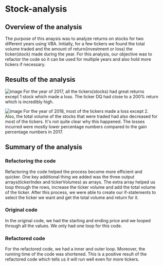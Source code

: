 # Stock-analysis

## Overview of the analysis
The purpose of this anaysis was to analyze returns on stocks for two different years using VBA. Initially, for a few tickers we found the total volume traded and the amount of return(investment or loss) the ticker(stock) made during the year. For this analysis, our objective was to refactor the code so it can be used for multiple years and also hold more tickers if necessary.

## Results of the analysis
![image](https://user-images.githubusercontent.com/76402559/118720796-0e9ee980-b7f8-11eb-87bd-b8085aabe74a.png)
For the year of 2017, all the tickers(stocks) had great returns except 1 stock which made a loss. The ticker DQ had close to a 200% return which is incredibly high.

![image](https://user-images.githubusercontent.com/76402559/118720908-2d9d7b80-b7f8-11eb-9e22-a101fd66d153.png)
For the year of 2018, most of the tickers made a loss except 2. Also, the total volume of the stocks that were traded had also decreased for most of the tickers. It's not quite clear why this happened. The losses incurred were mostly lower percentage numbers compared to the gain percentage numbers in 2017.  

## Summary of the analysis

### Refactoring the code
Refactoring the code helped the process become more efficient and quicker. One key additional thing we added was the three output arrays(tickerIndex and tickerVolumes) as arrays. The extra array helped us loop through the rows, increase the ticker volume and add the total volume of the ticker. After this process, we were able to create our if-statements to select the ticker we want and get the total volume and return for it.

### Original code
In the original code, we had the starting and ending price and we looped through all the values. We only had one loop for this code.

### Refactored code
For the refactored code, we had a inner and outer loop. Moreover, the running time of the code was shortened. This is a positive result of the refactored code which tells us it will run well even for more tickers.
